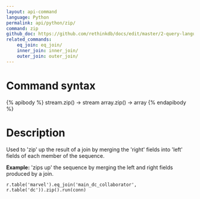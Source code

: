```yaml
---
layout: api-command 
language: Python
permalink: api/python/zip/
command: zip 
github_doc: https://github.com/rethinkdb/docs/edit/master/2-query-language/api/python/joins/zip.md
related_commands:
    eq_join: eq_join/
    inner_join: inner_join/
    outer_join: outer_join/
---
```


# Command syntax #

{% apibody %}
stream.zip() &rarr; stream
array.zip() &rarr; array
{% endapibody %}

# Description #

Used to 'zip' up the result of a join by merging the 'right' fields into 'left' fields of each member of the sequence.

__Example:__ 'zips up' the sequence by merging the left and right fields produced by a join.

```
r.table('marvel').eq_join('main_dc_collaborator', r.table('dc')).zip().run(conn)
```
